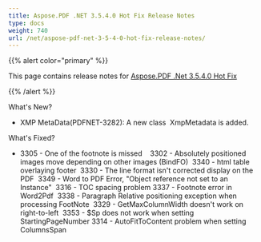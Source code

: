 ```yaml
---
title: Aspose.PDF .NET 3.5.4.0 Hot Fix Release Notes
type: docs
weight: 740
url: /net/aspose-pdf-net-3-5-4-0-hot-fix-release-notes/
---
```


{{% alert color="primary" %}} 

This page contains release notes for [Aspose.PDF .Net 3.5.4.0 Hot Fix](http://www.aspose.com/downloads/pdf/net/new-releases/aspose.pdf-.net-3.5.4.0-hot-fix/)

{{% /alert %}} 

What's New?

- XMP MetaData(PDFNET-3282): A new class  XmpMetadata is added.

What's Fixed?

- 3305 - One of the footnote is missed   
  3302 - Absolutely positioned images move depending on other images (BindFO)  
  3340 - html table overlaying footer  
  3330 - The line format isn't corrected display on the PDF  
  3349 - Word to PDF Error, "Object reference not set to an Instance"  
  3316 - TOC spacing problem 
  3337 - Footnote error in Word2Pdf  
  3338 - Paragraph Relative positioning exception when processing FootNote  
  3329 - GetMaxColumnWidth doesn't work on right-to-left  
  3353 - $Sp does not work when setting StartingPageNumber 
  3314 - AutoFitToContent problem when setting ColumnsSpan
